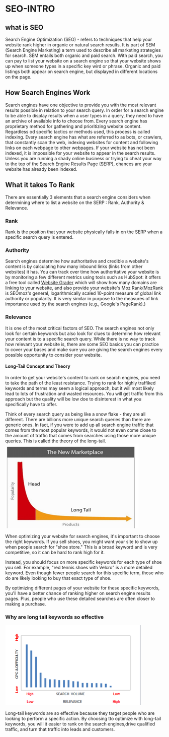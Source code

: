 # SEO-INTRO
 ## what is SEO
 Search Engine Optimization (SEO) - refers to techniques that help your website rank higher in organic or natural search results.
 It is part of SEM (Search Engine Marketing) a term used to describe all marketing strategies for search.
 SEM entails both organic and paid search. With paid search, you can pay to list your website on a search engine so that your website shows up when  someone types in a specific key wird or phrase.
 Organic and paid listings both appear on search engine, but displayed in different locations on the page.

 ## How Search Engines Work
 Search engines have one objective to provide you with the most relevant results possible in relation to your search query.
 In order for a search engine to be able to display results when a user types in a query, they need to have an archive of available info to choose from.
 Every search engine has proprietary method for gathering and prioritizing website content.
 Regardless od specific tactics or methods used, this process is called indexing.
 Every search engine has what are referred to as bots, or
crawlers, that constantly scan the web, indexing websites for content and
following links on each webpage to other webpages. If your website has not been
indexed, it is impossible for your website to appear in the search results. Unless
you are running a shady online business or trying to cheat your way to the top of
the Search Engine Results Page (SERP), chances are your website has already been indexed.


## What it takes To Rank
There are essentially 3 elements that a search engine considers when determining where to list a website on the SERP : Rank, Authority & Relevance.

### Rank
Rank is the position that your website physically falls in on the SERP when a specific search query is entered.

### Authority
Search engines determine how authoritative and credible a website's content is by calculating how many inbound links (links from other websites) it has.
You can track over time how authoritative your website is by monitoring a few different metrics using tools such as HubSpot: it offers a free tool called 
<a href = "https://website.grader.com/"> Website Grader</a> which will show how many domains are linking to your website, and also provide your website's Moz Rank(MozRank is SEOmoz's general, logarithmically scaled 10-point
measure of global link authority or popularity. It is very similar in purpose to
the measures of link importance used by the search engines (e.g.,
Google's PageRank).)

### Relevance
It is one of the most critical factors of SEO. The search engines not only look for certain keywords but also look for clues to determine how relevant your content is to a specific search query.
While there is no way to track how relevant your website is, there are some
SEO basics you can practice to cover your bases and make sure you are
giving the search engines every possible opportunity to consider your
website. 

#### Long-Tail Concept and Theory
In order to get your website's content to rank on search engines, you need to take the path of the least resistance.
Trying to rank for highly traffiked keywords and terms may seem a logical approach, but it will most likely lead to lots of frustration and wasted resources.
You will get traffic from this approach but the quality will be low doe to disinterest in what you specifically have to offer.

Think of every search query as being like a snow flake - they are all different.
There are billions more unique search queries than there are generic ones. In
fact, if you were to add up all search engine traffic that comes from the most
popular keywords, it would not even come close to the amount of traffic that
comes from searches using those more unique queries. This is called the theory
of the long-tail. 
![longtailconcept](Long-Tail%20Concept.png)

When optimizing your website for search engines, it's important to choose the right keywords. If you sell shoes, you might want your site to show up when people search for "shoe store." This is a broad keyword and is very competitive, so it can be hard to rank high for it.

Instead, you should focus on more specific keywords for each type of shoe you sell. For example, "red tennis shoes with Velcro" is a more detailed keyword. Even though fewer people search for this specific term, those who do are likely looking to buy that exact type of shoe.

By optimizing different pages of your website for these specific keywords, you'll have a better chance of ranking higher on search engine results pages. Plus, people who use these detailed searches are often closer to making a purchase.

### Why are long tail keywords so effective
![longtail keyword](longtailkeyeffectiveness.png)


Long-tail keywords are so effective because they target people who are looking to perform a specific action.
By choosing tto optimize with long-tail keywords, you will it easier to rank on the search engines,drive qualified traffic, and turn that traffic into leads and customers.